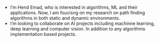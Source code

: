 - I’m Hend Emad, who is interested in algorithms, ML and their applications. Now, I am foucisng on my research on path finding algorithms in both static and dynamic environments.
- I’m looking to collaborate on AI projects including machinne learning, deep learning and computer vision. In addition to any algorithms implementation based projects.

<!--- 📫 How to reach me:

     Email: hendemadsaber@gmail.com
     LinkedIn: https://www.linkedin.com/in/hend-emad
--->
<!---
HendEmad/HendEmad is a ✨ special ✨ repository because its `README.md` (this file) appears on your GitHub profile.
You can click the Preview link to take a look at your changes.
--->
